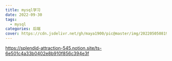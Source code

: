 ```yaml
---
title: mysql学习
date: 2022-09-30
tags:
  - mysql
categories: 后端
cover: https://cdn.jsdelivr.net/gh/maya1900/pic@master/img/202205050819751.gif
---
```


https://splendid-attraction-545.notion.site/ts-6e501c4a33b0402e8b910f856c394e3f

